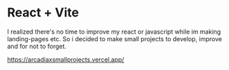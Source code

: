 # React + Vite
I realized there's no time to improve my react or javascript while im making landing-pages etc. So i decided to make small projects to develop, improve and for not to forget. 

https://arcadiaxsmallprojects.vercel.app/
